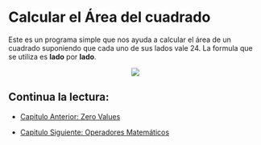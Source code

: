 # Calcular el Área del cuadrado

Este es un programa simple que nos ayuda a calcular el área de un cuadrado
suponiendo que cada uno de sus lados vale 24. La formula que se utiliza es
**lado** por **lado**.

<div align="center">
<a href="https://youtu.be/6-UYwYCV7bk"><img src="./../../img/05-min.png"/></a>
</div>

## Continua la lectura:

- [Capitulo Anterior: Zero Values](./../04_Zero-Values)

- [Capitulo Siguiente: Operadores Matemáticos](./../06_Operadores-Matematicos)
